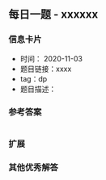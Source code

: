 ## 每日一题 - xxxxxx
### 信息卡片 

- 时间： 2020-11-03
- 题目链接：xxxx
- tag：dp
- 题目描述：




### 参考答案


```python


```

### 扩展

### 其他优秀解答 





